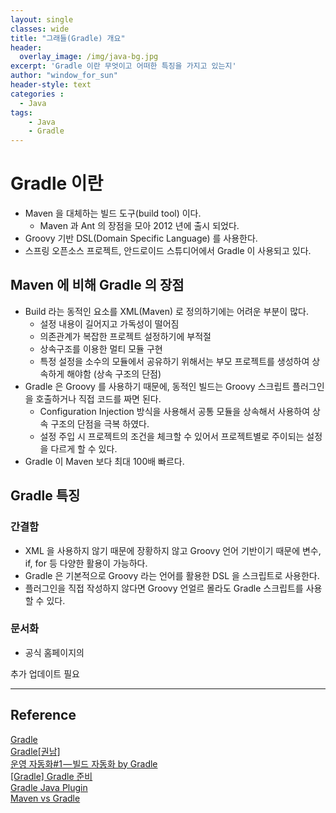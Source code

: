 ```yaml
--- 
layout: single
classes: wide
title: "그래들(Gradle) 개요"
header:
  overlay_image: /img/java-bg.jpg
excerpt: 'Gradle 이란 무엇이고 어떠한 특징을 가지고 있는지'
author: "window_for_sun"
header-style: text
categories :
  - Java
tags:
    - Java
    - Gradle
---  
```


# Gradle 이란
- Maven 을 대체하는 빌드 도구(build tool) 이다.
	- Maven 과 Ant 의 장점을 모아 2012 년에 출시 되었다.
- Groovy 기반 DSL(Domain Specific Language) 를 사용한다.
- 스프링 오픈소스 프로젝트, 안드로이드 스튜디어에서 Gradle 이 사용되고 있다.

## Maven 에 비해 Gradle 의 장점
- Build 라는 동적인 요소를 XML(Maven) 로 정의하기에는 어려운 부분이 많다.
	- 설정 내용이 길어지고 가독성이 떨어짐
	- 의존관계가 복잡한 프로젝트 설정하기에 부적절
	- 상속구조를 이용한 멀티 모듈 구현
	- 특정 설정을 소수의 모듈에서 공유하기 위해서는 부모 프로젝트를 생성하여 상속하게 해야함 (상속 구조의 단점)
- Gradle 은 Groovy 를 사용하기 때문에, 동적인 빌드는 Groovy 스크립트 플러그인을 호출하거나 직접 코드를 짜면 된다.
	- Configuration Injection 방식을 사용해서 공통 모듈을 상속해서 사용하여 상속 구조의 단점을 극복 하였다.
	- 설정 주입 시 프로젝트의 조건을 체크할 수 있어서 프로젝트별로 주이되는 설정을 다르게 할 수 있다.
- Gradle 이 Maven 보다 최대 100배 빠르다.

## Gradle 특징
### 간결함
- XML 을 사용하지 않기 때문에 장황하지 않고 Groovy 언어 기반이기 때문에 변수, if, for 등 다양한 활용이 가능하다.
- Gradle 은 기본적으로 Groovy 라는 언어를 활용한 DSL 을 스크립트로 사용한다.
- 플러그인을 직접 작성하지 않다면 Groovy 언얼르 몰라도 Gradle 스크립트를 사용할 수 있다.

### 문서화
- 공식 홈페이지의 

추가 업데이트 필요

---
## Reference
[Gradle](http://www.gradle.org/)  
[Gradle[권남]](http://kwonnam.pe.kr/wiki/gradle#gradle)  
[운영 자동화#1 — 빌드 자동화 by Gradle](https://medium.com/@goinhacker/%EC%9A%B4%EC%98%81-%EC%9E%90%EB%8F%99%ED%99%94-1-%EB%B9%8C%EB%93%9C-%EC%9E%90%EB%8F%99%ED%99%94-by-gradle-7630c0993d09)  
[[Gradle] Gradle 준비](https://araikuma.tistory.com/460)  
[Gradle Java Plugin](http://kwonnam.pe.kr/wiki/gradle/java)  
[Maven vs Gradle](https://bkim.tistory.com/13)  

